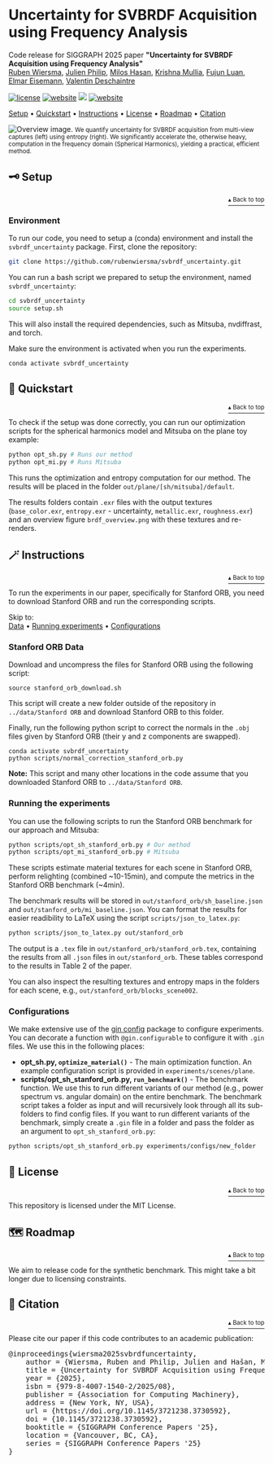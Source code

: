 <h1 id="top">Uncertainty for SVBRDF Acquisition using Frequency Analysis</h1>

Code release for SIGGRAPH 2025 paper __"Uncertainty for SVBRDF Acquisition using Frequency Analysis"__<br />
<a href="https://rubenwiersma.nl/" target="_blank">Ruben Wiersma</a>, 
<a href="https://julienphilip.com/" target="_blank">Julien Philip</a>, 
<a href="https://miloshasan.net/" target="_blank">Milos Hasan</a>,
<a href="https://krishnamullia.com/" target="_blank">Krishna Mullia</a>, 
<a href="https://luanfujun.com/" target="_blank">Fujun Luan</a>, 
<a href="https://graphics.tudelft.nl/" target="_blank">Elmar Eisemann</a>,
<a href="https://valentin.deschaintre.fr" target="_blank">Valentin Deschaintre</a><br />

<p>
    <a href="https://opensource.org/license/MIT"><img src="https://img.shields.io/badge/license-MIT-yellow?style=plastic" alt="license"></a>
    <a href="https://svbrdf-uncertainty.github.io/"><img src="https://img.shields.io/badge/website-Gitpage-blue?style=plastic&logo=github&logoColor=white" alt="website"></a>
    <a href="https://arxiv.org/abs/2406.17774" alt ="arXiv"> <img src="https://img.shields.io/badge/arXiv-2406.17774-b31b1b.svg"/></a>
    <a href="https://doi.org/10.1145/3721238.3730592" alt="doi">
    <img src="https://img.shields.io/badge/DOI-10.1145/3721238.3730592-red?style=plastic&logo=doi&color=red" alt="website"></a>
</p>

<a href="#setup">Setup</a> • <a href="#quickstart">Quickstart</a> • <a href="#instructions">Instructions</a> • <a href="#license">License</a> • <a href="#roadmap">Roadmap</a> • <a href="#citation">Citation</a>

<img src="https://svbrdf-uncertainty.github.io/static/images/teaser.jpg" alt="Overview image." />
<small>We quantify uncertainty for SVBRDF acquisition from multi-view captures (left) using entropy (right). We significantly accelerate the, otherwise heavy, computation in the frequency domain (Spherical Harmonics), yielding a practical, efficient method.</small>

<h2 id="setup">🗝 Setup</h2>
<p align="right"><a href="#top"><sup>▴ Back to top</sup></a></p>

### Environment

To run our code, you need to setup a (conda) environment and install the `svbrdf_uncertainty` package.
First, clone the repository:
```bash
git clone https://github.com/rubenwiersma/svbrdf_uncertainty.git
```

You can run a bash script we prepared to setup the environment, named `svbrdf_uncertainty`:
```bash
cd svbrdf_uncertainty
source setup.sh
```
This will also install the required dependencies, such as Mitsuba, nvdiffrast, and torch.

Make sure the environment is activated when you run the experiments.
```bash
conda activate svbrdf_uncertainty
```

<h2 id="quickstart">🚀 Quickstart</h2>
<p align="right"><a href="#top"><sup>▴ Back to top</sup></a></p>

To check if the setup was done correctly, you can run our optimization scripts for the spherical harmonics model and Mitsuba on the plane toy example:

```bash
python opt_sh.py # Runs our method
python opt_mi.py # Runs Mitsuba
```
This runs the optimization and entropy computation for our method. The results will be placed in the folder `out/plane/[sh/mitsuba]/default`.

The results folders contain `.exr` files with the output textures (`base_color.exr`, `entropy.exr` - uncertainty, `metallic.exr`, `roughness.exr`) and an overview figure `brdf_overview.png` with these textures and re-renders.

<h2 id="instructions">🪄 Instructions</h2>
<p align="right"><a href="#top"><sup>▴ Back to top</sup></a></p>

To run the experiments in our paper, specifically for Stanford ORB, you need to download Stanford ORB and run the corresponding scripts.

Skip to:<br />
<a href="stanford-orb-data">Data</a> • <a href="#running-the-experiments">Running experiments</a> • <a href="#configurations">Configurations</a>

### Stanford ORB Data
Download and uncompress the files for Stanford ORB using the following script:
```
source stanford_orb_download.sh
```
This script will create a new folder outside of the repository in `../data/Stanford ORB` and download Stanford ORB to this folder.

Finally, run the following python script to correct the normals in the `.obj` files given by Stanford ORB (their y and z components are swapped).
```
conda activate svbrdf_uncertainty
python scripts/normal_correction_stanford_orb.py
```
**Note:** This script and many other locations in the code assume that you downloaded Stanford ORB to `../data/Stanford ORB`.

### Running the experiments
You can use the following scripts to run the Stanford ORB benchmark for our approach and Mitsuba:
```bash
python scripts/opt_sh_stanford_orb.py # Our method
python scripts/opt_mi_stanford_orb.py # Mitsuba
```
These scripts estimate material textures for each scene in Stanford ORB, perform relighting (combined ~10-15min), and compute the metrics in the Stanford ORB benchmark (~4min). 

The benchmark results will be stored in `out/stanford_orb/sh_baseline.json` and `out/stanford_orb/mi_baseline.json`. You can format the results for easier readibility to LaTeX using the script `scripts/json_to_latex.py`:
```bash
python scripts/json_to_latex.py out/stanford_orb
```
The output is a `.tex` file in `out/stanford_orb/stanford_orb.tex`, containing the results from all `.json` files in `out/stanford_orb`. These tables correspond to the results in Table 2 of the paper.

You can also inspect the resulting textures and entropy maps in the folders for each scene, e.g., `out/stanford_orb/blocks_scene002`.

### Configurations
We make extensive use of the [gin config](https://github.com/google/gin-config) package to configure experiments. You can decorate a function with `@gin.configurable` to configure it with `.gin` files. We use this in the following places:
- **opt_sh.py, `optimize_material()`** - The main optimization function. An example configuration script is provided in `experiments/scenes/plane`.
- **scripts/opt_sh_stanford_orb.py, `run_benchmark()`** - The benchmark function. We use this to run different variants of our method (e.g., power spectrum vs. angular domain) on the entire benchmark. The benchmark script takes a folder as input and will recursively look through all its sub-folders to find config files. If you want to run different variants of the benchmark, simply create a `.gin` file in a folder and pass the folder as an argument to `opt_sh_stanford_orb.py`:
```bash
python scripts/opt_sh_stanford_orb.py experiments/configs/new_folder
```

<h2 id="license">🔖 License</h2>
<p align="right"><a href="#top"><sup>▴ Back to top</sup></a></p>

This repository is licensed under the MIT License.

<h2 id="roadmap">🗺 Roadmap</h2>
<p align="right"><a href="#top"><sup>▴ Back to top</sup></a></p>

We aim to release code for the synthetic benchmark. This might take a bit longer due to licensing constraints.

<h2 id="citation">📖 Citation</h2>
<p align="right"><a href="#top"><sup>▴ Back to top</sup></a></p>

Please cite our paper if this code contributes to an academic publication:<br />

<pre>
@inproceedings{wiersma2025svbrdfuncertainty,
    author = {Wiersma, Ruben and Philip, Julien and Hašan, Miloš and Mullia, Krishna and Luan, Fujun and Eisemann, Elmar and Deschaintre, Valentin},
    title = {Uncertainty for SVBRDF Acquisition using Frequency Analysis},
    year = {2025},
    isbn = {979-8-4007-1540-2/2025/08},
    publisher = {Association for Computing Machinery},
    address = {New York, NY, USA},
    url = {https://doi.org/10.1145/3721238.3730592},
    doi = {10.1145/3721238.3730592},
    booktitle = {SIGGRAPH Conference Papers '25},
    location = {Vancouver, BC, CA},
    series = {SIGGRAPH Conference Papers '25}
}
</pre>